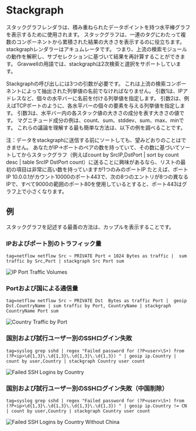# Stackgraph

スタックグラフレンダラは、積み重ねられたデータポイントを持つ水平棒グラフを表示するために使用されます。  スタックグラフは、一連のタグにわたって複数のコンポーネントから累積された結果の大きさを表示するのに役立ちます。  stackgraphレンダラーはアキュムレータです。  つまり、上流の検索モジュールの動作を解釈し、サブセレクションに基づいて結果を再計算することができます。  Gravwellの用語では、stackgraphは2次検索と選択をサポートしています。

Stackgraphの呼び出しには3つの引数が必要です。  これは上流の検索コンポーネントによって抽出された列挙値の名前でなければなりません。  引数1は、IPアドレスなど、個々の水平バーに名前を付ける列挙値を指定します。  引数2は、例えばTCPポートのように、各水平バーの個々の要素を与える列挙値を指定します。  引数3は、水平バー内の各スタック値の大きさの成分を表す大きさの値です。  マグニチュード成分の例は、count、sum、stddev、sum、max、minです。  これらの議論を理解する最も簡単な方法は、以下の例を調べることです。

注：データをstackgraphに送信する前にソートしても、望みどおりのことはできません。  あなたがIP->ポートのペアの数を持っていて、その数に基づいてソートしてからスタックグラフ（例えばcount by SrcIP,DstPort | sort by count desc | table SrcIP DstPort count）に送ることに興味があるなら、リストの最初の項目は非常に高い数を持っていますが1つのみのポートIP たとえば、ポートIP 10.0.0.1がカウント10000のポート443で、次の8つのエントリが8つの異なるIPで、すべて9000の範囲のポート80を使用しているとすると、ポート443はグラフ上で小さくなります。

## 例

スタックグラフを記述する最善の方法は、カップルを表示することです。  


### IPおよびポート別のトラフィック量

```
tag=netflow netflow Src ~ PRIVATE Port < 1024 Bytes as traffic |  sum traffic by Src,Port | stackgraph Src Port sum
```

![IP Port Traffic Volumes](IPPortTraffic.png)

### Portおよび国による通信量

```
tag=netflow netflow Src ~ PRIVATE Dst  Bytes as traffic Port |  geoip Dst.CountryName | sum traffic by Port, CountryName | stackgraph CountryName Port sum
```

![Country Traffic by Port](CountryPortTraffic.png)

### 国別および試行ユーザー別のSSHログイン失敗

```
tag=syslog grep sshd | regex "Failed password for (?P<user>\S+) from (?P<ip>\d{1,3}\.\d{1,3}\.\d{1,3}\.\d{1,3}) " | geoip ip.Country | count by user,Country | stackgraph Country user count
```

![Failed SSH Logins by Country](SSHUserCountry.png)

### 国別および試行ユーザー別のSSHログイン失敗（中国削除）

```
tag=syslog grep sshd | regex "Failed password for (?P<user>\S+) from (?P<ip>\d{1,3}\.\d{1,3}\.\d{1,3}\.\d{1,3}) " | geoip ip.Country != CN | count by user,Country | stackgraph Country user count
```

![Failed SSH Logins by Country Without China](SSHUserCountryNoChina.png)
